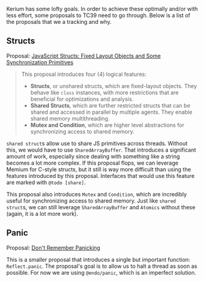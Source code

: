 Kerium has some lofty goals.
In order to achieve these optimally and/or with less effort, some proposals to TC39 need to go through.
Below is a list of the proposals that we a tracking and why.

## Structs

Proposal: [JavaScript Structs: Fixed Layout Objects and Some Synchronization Primitives](https://github.com/tc39/proposal-structs)

> This proposal introduces four (4) logical features:
>
> - **Structs**, or unshared structs, which are fixed-layout objects. They behave like `class` instances, with more restrictions that are beneficial for optimizations and analysis.
> - **Shared Structs**, which are further restricted structs that can be shared and accessed in parallel by multiple agents. They enable shared memory multithreading.
> - **Mutex and Condition**, which are higher level abstractions for synchronizing access to shared memory.

`shared struct`s allow use to share JS primitives across threads.
Without this, we would have to use `SharedArrayBuffer`.
That introduces a significant amount of work,
especially since dealing with something like a string becomes a lot more complex.
If this proposal flops, we can leverage Memium for C-style structs,
but it still is way more difficult than using the features introduced by this proposal.
Interfaces that would use this feature are marked with `@todo [share]`.

This proposal also introduces `Mutex` and `Condition`, which are incredibly useful for synchronizing access to shared memory.
Just like `shared struct`s, we can still leverage `SharedArrayBuffer` and `Atomics` without these (again, it is a lot more work).

## Panic

Proposal: [Don't Remember Panicking](https://github.com/tc39/proposal-oom-fails-fast)

This is a smaller proposal that introduces a single but important function: `Reflect.panic`.
The proposal's goal is to allow us to halt a thread as soon as possible.
For now we are using `@endo/panic`, which is an imperfect solution.
